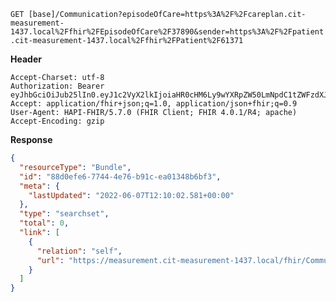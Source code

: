 `GET [base]/Communication?episodeOfCare=https%3A%2F%2Fcareplan.cit-measurement-1437.local%2Ffhir%2FEpisodeOfCare%2F37890&sender=https%3A%2F%2Fpatient.cit-measurement-1437.local%2Ffhir%2FPatient%2F61371`

__Header__
```
Accept-Charset: utf-8
Authorization: Bearer eyJhbGciOiJub25lIn0.eyJ1c2VyX2lkIjoiaHR0cHM6Ly9wYXRpZW50LmNpdC1tZWFzdXJlbWVudC0xNDM3LmxvY2FsL2ZoaXIvUGF0aWVudC82MTM3MSIsInJlYWxtX2FjY2VzcyI6eyJyb2xlcyI6WyJDb21tdW5pY2F0aW9uLnNlYXJjaCJdfSwiY29udGV4dCI6eyJlcGlzb2RlX29mX2NhcmVfaWQiOiJodHRwczovL2NhcmVwbGFuLmNpdC1tZWFzdXJlbWVudC0xNDM3LmxvY2FsL2ZoaXIvRXBpc29kZU9mQ2FyZS8zNzg5MCIsInRlYW1fb25fZW9jIjpmYWxzZX0sInVzZXJfdHlwZSI6IlBSQUNUSVRJT05FUiJ9.
Accept: application/fhir+json;q=1.0, application/json+fhir;q=0.9
User-Agent: HAPI-FHIR/5.7.0 (FHIR Client; FHIR 4.0.1/R4; apache)
Accept-Encoding: gzip
```



__Response__
```json
{
  "resourceType": "Bundle",
  "id": "88d0efe6-7744-4e76-b91c-ea01348b6bf3",
  "meta": {
    "lastUpdated": "2022-06-07T12:10:02.581+00:00"
  },
  "type": "searchset",
  "total": 0,
  "link": [
    {
      "relation": "self",
      "url": "https://measurement.cit-measurement-1437.local/fhir/Communication?_format=json&_pretty=true&episodeOfCare=https%3A%2F%2Fcareplan.cit-measurement-1437.local%2Ffhir%2FEpisodeOfCare%2F37890&sender=https%3A%2F%2Fpatient.cit-measurement-1437.local%2Ffhir%2FPatient%2F61371"
    }
  ]
}
```